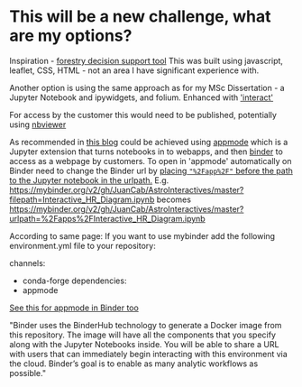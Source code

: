 # This will be a new challenge, what are my options?

Inspiration - [forestry decision support tool](http://www.forestdss.org.uk/geoforestdss/esc4.jsp#)
This was built using javascript, leaflet, CSS, HTML - not an area I have significant experience with.

Another option is using the same approach as for my MSc Dissertation - a Jupyter Notebook and ipywidgets, and folium. Enhanced with ['interact'](https://nbviewer.jupyter.org/github/python-visualization/folium_contrib/tree/master/notebooks/)

For access by the customer this would need to be published, potentially using [nbviewer](https://github.com/jupyter/nbviewer/)

As recommended in [this blog](http://buklijas.info/blog/2018/10/01/making-web-apps-with-jupyter-notebook/) could be achieved using [appmode](https://github.com/oschuett/appmode) which is
a Jupyter extension that turns notebooks in to webapps, and then [binder](https://mybinder.org/) to access as a webpage by customers.
To open in 'appmode' automatically on Binder need to change the Binder url by [placing `"%2Fapp%2F"` before the path to the Jupyter notebook in the urlpath.](https://github.com/oschuett/appmode/issues/13) E.g. https://mybinder.org/v2/gh/JuanCab/AstroInteractives/master?filepath=Interactive_HR_Diagram.ipynb becomes https://mybinder.org/v2/gh/JuanCab/AstroInteractives/master?urlpath=%2Fapps%2FInteractive_HR_Diagram.ipynb

According to same page:
If you want to use mybinder add the following environment.yml file to your repository:

channels:
  - conda-forge
dependencies:
  - appmode

[See this for appmode in Binder too](https://github.com/binder-examples/appmode)

"Binder uses the BinderHub technology to generate a Docker image from this repository. The image will have all the components that you specify along with the Jupyter Notebooks inside. You will be able to share a URL with users that can immediately begin interacting with this environment via the cloud. Binder’s goal is to enable as many analytic workflows as possible."
